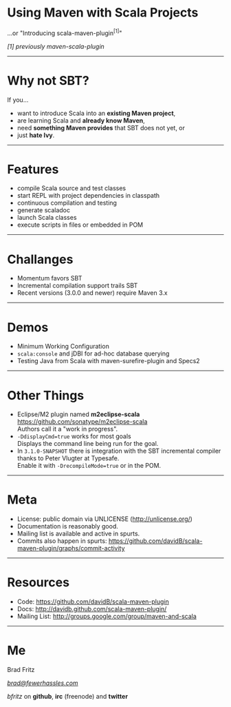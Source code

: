# Using Maven with Scala Projects

...or "Introducing scala-maven-plugin<sup>[1]</sup>"

*[1] previously maven-scala-plugin*

---

# Why not SBT?

If you...

* want to introduce Scala into an **existing Maven project**,
* are learning Scala and **already know Maven**,
* need **something Maven provides** that SBT does not yet, or
* just **hate Ivy**.

---

# Features

* compile Scala source and test classes
* start REPL with project dependencies in classpath
* continuous compilation and testing
* generate scaladoc
* launch Scala classes
* execute scripts in files or embedded in POM

---

# Challanges

* Momentum favors SBT
* Incremental compilation support trails SBT
* Recent versions (3.0.0 and newer) require Maven 3.x

---

# Demos

* Minimum Working Configuration
* `scala:console` and jDBI for ad-hoc database querying
* Testing Java from Scala with maven-surefire-plugin and Specs2

---

# Other Things

* Eclipse/M2 plugin named **m2eclipse-scala**<br/>
  <https://github.com/sonatype/m2eclipse-scala><br/>
  Authors call it a "work in progress".
* `-DdisplayCmd=true` works for most goals<br/>
  Displays the command line being run for the goal.
* In `3.1.0-SNAPSHOT` there is integration with the SBT
  incremental compiler thanks to Peter Vlugter at Typesafe.<br/>
  Enable it with `-DrecompileMode=true` or in the POM.

---

# Meta

* License: public domain via UNLICENSE (<http://unlicense.org/>)
* Documentation is reasonably good.
* Mailing list is available and active in spurts.
* Commits also happen in spurts: 
  https://github.com/davidB/scala-maven-plugin/graphs/commit-activity

---

# Resources

* Code: <https://github.com/davidB/scala-maven-plugin>
* Docs: <http://davidb.github.com/scala-maven-plugin/>
* Mailing List: <http://groups.google.com/group/maven-and-scala>

---

# Me

Brad Fritz

*brad@fewerhassles.com*

*bfritz* on **github**, **irc** (freenode) and **twitter**

